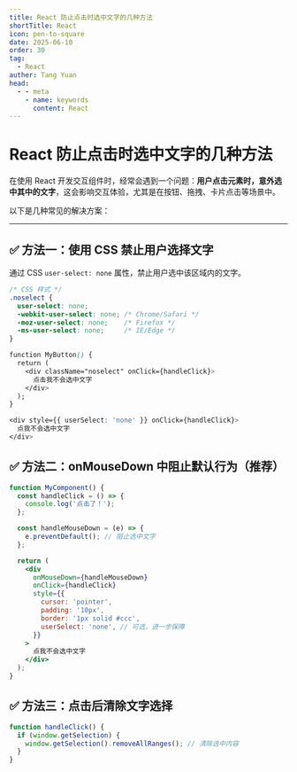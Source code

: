 ```yaml
---
title: React 防止点击时选中文字的几种方法
shortTitle: React
icon: pen-to-square
date: 2025-06-10
order: 30
tag: 
  - React
auther: Tang Yuan
head:
  - - meta
    - name: keywords
      content: React
---
```


# React 防止点击时选中文字的几种方法

在使用 React 开发交互组件时，经常会遇到一个问题：**用户点击元素时，意外选中其中的文字**，这会影响交互体验，尤其是在按钮、拖拽、卡片点击等场景中。

以下是几种常见的解决方案：

---

## ✅ 方法一：使用 CSS 禁止用户选择文字

通过 CSS `user-select: none` 属性，禁止用户选中该区域内的文字。

```css
/* CSS 样式 */
.noselect {
  user-select: none;
  -webkit-user-select: none; /* Chrome/Safari */
  -moz-user-select: none;    /* Firefox */
  -ms-user-select: none;     /* IE/Edge */
}

function MyButton() {
  return (
    <div className="noselect" onClick={handleClick}>
      点击我不会选中文字
    </div>
  );
}

<div style={{ userSelect: 'none' }} onClick={handleClick}>
  点我不会选中文字
</div>
```

## ✅ 方法二：onMouseDown 中阻止默认行为（推荐）
```jsx
function MyComponent() {
  const handleClick = () => {
    console.log('点击了！');
  };

  const handleMouseDown = (e) => {
    e.preventDefault(); // 阻止选中文字
  };

  return (
    <div
      onMouseDown={handleMouseDown}
      onClick={handleClick}
      style={{
        cursor: 'pointer',
        padding: '10px',
        border: '1px solid #ccc',
        userSelect: 'none', // 可选，进一步保障
      }}
    >
      点我不会选中文字
    </div>
  );
}
```

## ✅ 方法三：点击后清除文字选择
```jsx
function handleClick() {
  if (window.getSelection) {
    window.getSelection().removeAllRanges(); // 清除选中内容
  }
}

```